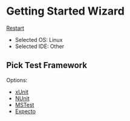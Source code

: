 # Getting Started Wizard

[Restart](/docs/wiz/readme.md)

* Selected OS: Linux
* Selected IDE: Other

## Pick Test Framework

Options:
 * [xUnit](result_Linux_Other_xUnit.md)
 * [NUnit](result_Linux_Other_NUnit.md)
 * [MSTest](result_Linux_Other_MSTest.md)
 * [Expecto](result_Linux_Other_Expecto.md)
